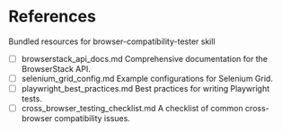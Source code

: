 # References

Bundled resources for browser-compatibility-tester skill

- [ ] browserstack_api_docs.md Comprehensive documentation for the BrowserStack API.
- [ ] selenium_grid_config.md Example configurations for Selenium Grid.
- [ ] playwright_best_practices.md Best practices for writing Playwright tests.
- [ ] cross_browser_testing_checklist.md A checklist of common cross-browser compatibility issues.
